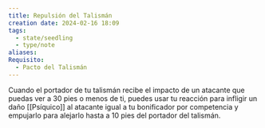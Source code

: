 ```yaml
---
title: Repulsión del Talismán
creation date: 2024-02-16 18:09
tags:
  - state/seedling
  - type/note
aliases: 
Requisito:
  - Pacto del Talismán
---
```

Cuando el portador de tu talismán recibe el impacto de un atacante que puedas ver a 30 pies o menos de ti, puedes usar tu reacción para infligir un daño [[Psíquico]] al atacante igual a tu bonificador por competencia y empujarlo para alejarlo hasta a 10 pies del portador del talismán.






